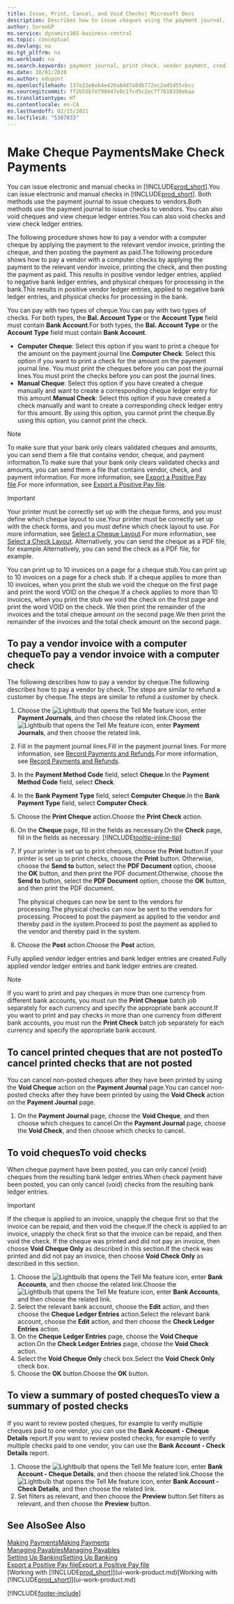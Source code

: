 ```yaml
---
title: Issue, Print, Cancel, and Void Checks| Microsoft Docs
description: Describes how to issue cheques using the payment journal, print cheques, and void or view cheque ledger entries in Business Central.
author: SorenGP
ms.service: dynamics365-business-central
ms.topic: conceptual
ms.devlang: na
ms.tgt_pltfrm: na
ms.workload: na
ms.search.keywords: payment journal, print check, vendor payment, creditor, debt, balance due, AP
ms.date: 10/01/2020
ms.author: edupont
ms.openlocfilehash: 137e22e8eb4e426a84d7a84b772ec2ad5d55cbcc
ms.sourcegitcommit: ff2b55b7e790447e0c1fcd5c2ec7f7610338ebaa
ms.translationtype: HT
ms.contentlocale: en-CA
ms.lasthandoff: 02/15/2021
ms.locfileid: "5387833"
---
```

# <a name="make-check-payments"></a><span data-ttu-id="5beab-103">Make Cheque Payments</span><span class="sxs-lookup"><span data-stu-id="5beab-103">Make Check Payments</span></span>

<span data-ttu-id="5beab-104">You can issue electronic and manual checks in [!INCLUDE[prod_short](includes/prod_short.md)].</span><span class="sxs-lookup"><span data-stu-id="5beab-104">You can issue electronic and manual checks in [!INCLUDE[prod_short](includes/prod_short.md)].</span></span> <span data-ttu-id="5beab-105">Both methods use the payment journal to issue cheques to vendors.</span><span class="sxs-lookup"><span data-stu-id="5beab-105">Both methods use the payment journal to issue checks to vendors.</span></span> <span data-ttu-id="5beab-106">You can also void cheques and view cheque ledger entries.</span><span class="sxs-lookup"><span data-stu-id="5beab-106">You can also void checks and view check ledger entries.</span></span>

<span data-ttu-id="5beab-107">The following procedure shows how to pay a vendor with a computer cheque by applying the payment to the relevant vendor invoice, printing the cheque, and then posting the payment as paid.</span><span class="sxs-lookup"><span data-stu-id="5beab-107">The following procedure shows how to pay a vendor with a computer checks by applying the payment to the relevant vendor invoice, printing the check, and then posting the payment as paid.</span></span> <span data-ttu-id="5beab-108">This results in positive vendor ledger entries, applied to negative bank ledger entries, and physical cheques for processing in the bank.</span><span class="sxs-lookup"><span data-stu-id="5beab-108">This results in positive vendor ledger entries, applied to negative bank ledger entries, and physical checks for processing in the bank.</span></span>

<span data-ttu-id="5beab-109">You can pay with two types of cheque.</span><span class="sxs-lookup"><span data-stu-id="5beab-109">You can pay with two types of checks.</span></span> <span data-ttu-id="5beab-110">For both types, the **Bal. Account Type** or the **Account Type** field must contain **Bank Account**.</span><span class="sxs-lookup"><span data-stu-id="5beab-110">For both types, the **Bal. Account Type** or the **Account Type** field must contain **Bank Account**.</span></span>

- <span data-ttu-id="5beab-111">**Computer Cheque**: Select this option if you want to print a cheque for the amount on the payment journal line.</span><span class="sxs-lookup"><span data-stu-id="5beab-111">**Computer Check**: Select this option if you want to print a check for the amount on the payment journal line.</span></span> <span data-ttu-id="5beab-112">You must print the cheques before you can post the journal lines.</span><span class="sxs-lookup"><span data-stu-id="5beab-112">You must print the checks before you can post the journal lines.</span></span>
- <span data-ttu-id="5beab-113">**Manual Cheque**: Select this option if you have created a cheque manually and want to create a corresponding cheque ledger entry for this amount.</span><span class="sxs-lookup"><span data-stu-id="5beab-113">**Manual Check**: Select this option if you have created a check manually and want to create a corresponding check ledger entry for this amount.</span></span> <span data-ttu-id="5beab-114">By using this option, you cannot print the cheque.</span><span class="sxs-lookup"><span data-stu-id="5beab-114">By using this option, you cannot print the check.</span></span>

> [!NOTE]  
> <span data-ttu-id="5beab-115">To make sure that your bank only clears validated cheques and amounts, you can send them a file that contains vendor, cheque, and payment information.</span><span class="sxs-lookup"><span data-stu-id="5beab-115">To make sure that your bank only clears validated checks and amounts, you can send them a file that contains vendor, check, and payment information.</span></span> <span data-ttu-id="5beab-116">For more information, see [Export a Positive Pay file](finance-how-positive-pay.md).</span><span class="sxs-lookup"><span data-stu-id="5beab-116">For more information, see [Export a Positive Pay file](finance-how-positive-pay.md).</span></span>

> [!IMPORTANT]
> <span data-ttu-id="5beab-117">Your printer must be correctly set up with the cheque forms, and you must define which cheque layout to use.</span><span class="sxs-lookup"><span data-stu-id="5beab-117">Your printer must be correctly set up with the check forms, and you must define which check layout to use.</span></span> <span data-ttu-id="5beab-118">For more information, see [Select a Cheque Layout](finance-how-define-check-layouts.md).</span><span class="sxs-lookup"><span data-stu-id="5beab-118">For more information, see [Select a Check Layout](finance-how-define-check-layouts.md).</span></span> <span data-ttu-id="5beab-119">Alternatively, you can send the cheque as a PDF file, for example.</span><span class="sxs-lookup"><span data-stu-id="5beab-119">Alternatively, you can send the check as a PDF file, for example.</span></span>  

<span data-ttu-id="5beab-120">You can print up to 10 invoices on a page for a cheque stub.</span><span class="sxs-lookup"><span data-stu-id="5beab-120">You can print up to 10 invoices on a page for a check stub.</span></span> <span data-ttu-id="5beab-121">If a cheque applies to more than 10 invoices, when you print the stub we void the cheque on the first page and print the word VOID on the cheque.</span><span class="sxs-lookup"><span data-stu-id="5beab-121">If a check applies to more than 10 invoices, when you print the stub we void the check on the first page and print the word VOID on the check.</span></span> <span data-ttu-id="5beab-122">We then print the remainder of the invoices and the total cheque amount on the second page.</span><span class="sxs-lookup"><span data-stu-id="5beab-122">We then print the remainder of the invoices and the total check amount on the second page.</span></span>

## <a name="to-pay-a-vendor-invoice-with-a-computer-check"></a><span data-ttu-id="5beab-123">To pay a vendor invoice with a computer cheque</span><span class="sxs-lookup"><span data-stu-id="5beab-123">To pay a vendor invoice with a computer check</span></span>
<span data-ttu-id="5beab-124">The following describes how to pay a vendor by cheque.</span><span class="sxs-lookup"><span data-stu-id="5beab-124">The following describes how to pay a vendor by check.</span></span> <span data-ttu-id="5beab-125">The steps are similar to refund a customer by cheque.</span><span class="sxs-lookup"><span data-stu-id="5beab-125">The steps are similar to refund a customer by check.</span></span>

1. <span data-ttu-id="5beab-126">Choose the ![Lightbulb that opens the Tell Me feature](media/ui-search/search_small.png "Tell me what you want to do") icon, enter **Payment Journals**, and then choose the related link.</span><span class="sxs-lookup"><span data-stu-id="5beab-126">Choose the ![Lightbulb that opens the Tell Me feature](media/ui-search/search_small.png "Tell me what you want to do") icon, enter **Payment Journals**, and then choose the related link.</span></span>
2. <span data-ttu-id="5beab-127">Fill in the payment journal lines.</span><span class="sxs-lookup"><span data-stu-id="5beab-127">Fill in the payment journal lines.</span></span> <span data-ttu-id="5beab-128">For more information, see [Record Payments and Refunds](payables-how-post-payments-refunds.md).</span><span class="sxs-lookup"><span data-stu-id="5beab-128">For more information, see [Record Payments and Refunds](payables-how-post-payments-refunds.md).</span></span>
3. <span data-ttu-id="5beab-129">In the **Payment Method Code** field, select **Cheque**.</span><span class="sxs-lookup"><span data-stu-id="5beab-129">In the **Payment Method Code** field, select **Check**.</span></span>
4. <span data-ttu-id="5beab-130">In the **Bank Payment Type** field, select **Computer Cheque**.</span><span class="sxs-lookup"><span data-stu-id="5beab-130">In the **Bank Payment Type** field, select **Computer Check**.</span></span>
5. <span data-ttu-id="5beab-131">Choose the **Print Cheque** action.</span><span class="sxs-lookup"><span data-stu-id="5beab-131">Choose the **Print Check** action.</span></span>
6. <span data-ttu-id="5beab-132">On the **Cheque** page, fill in the fields as necessary.</span><span class="sxs-lookup"><span data-stu-id="5beab-132">On the **Check** page, fill in the fields as necessary.</span></span> [!INCLUDE[tooltip-inline-tip](includes/tooltip-inline-tip_md.md)]
7. <span data-ttu-id="5beab-133">If your printer is set up to print cheques, choose the **Print** button.</span><span class="sxs-lookup"><span data-stu-id="5beab-133">If your printer is set up to print checks, choose the **Print** button.</span></span> <span data-ttu-id="5beab-134">Otherwise, choose the **Send to** button, select the **PDF Document** option, choose the **OK** button, and then print the PDF document.</span><span class="sxs-lookup"><span data-stu-id="5beab-134">Otherwise, choose the **Send to** button, select the **PDF Document** option, choose the **OK** button, and then print the PDF document.</span></span>

    <span data-ttu-id="5beab-135">The physical cheques can now be sent to the vendors for processing.</span><span class="sxs-lookup"><span data-stu-id="5beab-135">The physical checks can now be sent to the vendors for processing.</span></span> <span data-ttu-id="5beab-136">Proceed to post the payment as applied to the vendor and thereby paid in the system.</span><span class="sxs-lookup"><span data-stu-id="5beab-136">Proceed to post the payment as applied to the vendor and thereby paid in the system.</span></span>
8. <span data-ttu-id="5beab-137">Choose the **Post** action.</span><span class="sxs-lookup"><span data-stu-id="5beab-137">Choose the **Post** action.</span></span>

<span data-ttu-id="5beab-138">Fully applied vendor ledger entries and bank ledger entries are created.</span><span class="sxs-lookup"><span data-stu-id="5beab-138">Fully applied vendor ledger entries and bank ledger entries are created.</span></span>

> [!NOTE]  
> <span data-ttu-id="5beab-139">If you want to print and pay cheques in more than one currency from different bank accounts, you must run the **Print Cheque** batch job separately for each currency and specify the appropriate bank account.</span><span class="sxs-lookup"><span data-stu-id="5beab-139">If you want to print and pay checks in more than one currency from different bank accounts, you must run the **Print Check** batch job separately for each currency and specify the appropriate bank account.</span></span>

## <a name="to-cancel-printed-checks-that-are-not-posted"></a><span data-ttu-id="5beab-140">To cancel printed cheques that are not posted</span><span class="sxs-lookup"><span data-stu-id="5beab-140">To cancel printed checks that are not posted</span></span>
<span data-ttu-id="5beab-141">You can cancel non-posted cheques after they have been printed by using the **Void Cheque** action on the **Payment Journal** page.</span><span class="sxs-lookup"><span data-stu-id="5beab-141">You can cancel non-posted checks after they have been printed by using the **Void Check** action on the **Payment Journal** page.</span></span>

1. <span data-ttu-id="5beab-142">On the **Payment Journal** page, choose the **Void Cheque**, and then choose which cheques to cancel.</span><span class="sxs-lookup"><span data-stu-id="5beab-142">On the **Payment Journal** page, choose the **Void Check**, and then choose which checks to cancel.</span></span>

## <a name="to-void-checks"></a><span data-ttu-id="5beab-143">To void cheques</span><span class="sxs-lookup"><span data-stu-id="5beab-143">To void checks</span></span>

<span data-ttu-id="5beab-144">When cheque payment have been posted, you can only cancel (void) cheques from the resulting bank ledger entries.</span><span class="sxs-lookup"><span data-stu-id="5beab-144">When check payment have been posted, you can only cancel (void) checks from the resulting bank ledger entries.</span></span>

> [!IMPORTANT]
> <span data-ttu-id="5beab-145">If the cheque is applied to an invoice, unapply the cheque first so that the invoice can be repaid, and then void the cheque.</span><span class="sxs-lookup"><span data-stu-id="5beab-145">If the check is applied to an invoice, unapply the check first so that the invoice can be repaid, and then void the check.</span></span> <span data-ttu-id="5beab-146">If the cheque was printed and did not pay an invoice, then choose **Void Cheque Only** as described in this section.</span><span class="sxs-lookup"><span data-stu-id="5beab-146">If the check was printed and did not pay an invoice, then choose **Void Check Only** as described in this section.</span></span>

1. <span data-ttu-id="5beab-147">Choose the ![Lightbulb that opens the Tell Me feature](media/ui-search/search_small.png "Tell me what you want to do") icon, enter **Bank Accounts**, and then choose the related link.</span><span class="sxs-lookup"><span data-stu-id="5beab-147">Choose the ![Lightbulb that opens the Tell Me feature](media/ui-search/search_small.png "Tell me what you want to do") icon, enter **Bank Accounts**, and then choose the related link.</span></span>
2. <span data-ttu-id="5beab-148">Select the relevant bank account, choose the **Edit** action, and then choose the **Cheque Ledger Entries** action.</span><span class="sxs-lookup"><span data-stu-id="5beab-148">Select the relevant bank account, choose the **Edit** action, and then choose the **Check Ledger Entries** action.</span></span>
3. <span data-ttu-id="5beab-149">On the **Cheque Ledger Entries** page, choose the **Void Cheque** action.</span><span class="sxs-lookup"><span data-stu-id="5beab-149">On the **Check Ledger Entries** page, choose the **Void Check** action.</span></span>
4. <span data-ttu-id="5beab-150">Select the **Void Cheque Only** check box.</span><span class="sxs-lookup"><span data-stu-id="5beab-150">Select the **Void Check Only** check box.</span></span>
5. <span data-ttu-id="5beab-151">Choose the **OK** button.</span><span class="sxs-lookup"><span data-stu-id="5beab-151">Choose the **OK** button.</span></span>

## <a name="to-view-a-summary-of-posted-checks"></a><span data-ttu-id="5beab-152">To view a summary of posted cheques</span><span class="sxs-lookup"><span data-stu-id="5beab-152">To view a summary of posted checks</span></span>
<span data-ttu-id="5beab-153">If you want to review posted cheques, for example to verify multiple cheques paid to one vendor, you can use the **Bank Account - Cheque Details** report.</span><span class="sxs-lookup"><span data-stu-id="5beab-153">If you want to review posted checks, for example to verify multiple checks paid to one vendor, you can use the **Bank Account - Check Details** report.</span></span>
1. <span data-ttu-id="5beab-154">Choose the ![Lightbulb that opens the Tell Me feature](media/ui-search/search_small.png "Tell me what you want to do") icon, enter **Bank Account - Cheque Details**, and then choose the related link.</span><span class="sxs-lookup"><span data-stu-id="5beab-154">Choose the ![Lightbulb that opens the Tell Me feature](media/ui-search/search_small.png "Tell me what you want to do") icon, enter **Bank Account - Check Details**, and then choose the related link.</span></span>
2. <span data-ttu-id="5beab-155">Set filters as relevant, and then choose the **Preview** button.</span><span class="sxs-lookup"><span data-stu-id="5beab-155">Set filters as relevant, and then choose the **Preview** button.</span></span>

## <a name="see-also"></a><span data-ttu-id="5beab-156">See Also</span><span class="sxs-lookup"><span data-stu-id="5beab-156">See Also</span></span>
[<span data-ttu-id="5beab-157">Making Payments</span><span class="sxs-lookup"><span data-stu-id="5beab-157">Making Payments</span></span>](payables-make-payments.md)  
[<span data-ttu-id="5beab-158">Managing Payables</span><span class="sxs-lookup"><span data-stu-id="5beab-158">Managing Payables</span></span>](payables-manage-payables.md)  
[<span data-ttu-id="5beab-159">Setting Up Banking</span><span class="sxs-lookup"><span data-stu-id="5beab-159">Setting Up Banking</span></span>](bank-setup-banking.md)  
[<span data-ttu-id="5beab-160">Export a Positive Pay file</span><span class="sxs-lookup"><span data-stu-id="5beab-160">Export a Positive Pay file</span></span>](finance-how-positive-pay.md)  
<span data-ttu-id="5beab-161">[Working with [!INCLUDE[prod_short](includes/prod_short.md)]](ui-work-product.md)</span><span class="sxs-lookup"><span data-stu-id="5beab-161">[Working with [!INCLUDE[prod_short](includes/prod_short.md)]](ui-work-product.md)</span></span>  


[!INCLUDE[footer-include](includes/footer-banner.md)]